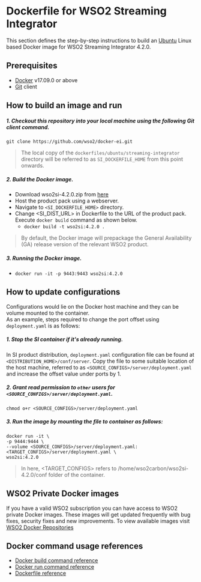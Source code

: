 # Dockerfile for WSO2 Streaming Integrator

This section defines the step-by-step instructions to build an [Ubuntu](https://hub.docker.com/_/ubuntu/) Linux based Docker image
for WSO2 Streaming Integrator 4.2.0.

## Prerequisites

* [Docker](https://www.docker.com/get-docker) v17.09.0 or above
* [Git](https://git-scm.com/book/en/v2/Getting-Started-Installing-Git) client

## How to build an image and run

##### 1. Checkout this repository into your local machine using the following Git client command.

```
git clone https://github.com/wso2/docker-ei.git
```

>The local copy of the `dockerfiles/ubuntu/streaming-integrator` directory will be referred to as `SI_DOCKERFILE_HOME` from this point onwards.

##### 2. Build the Docker image.

- Download wso2si-4.2.0.zip from [here](https://wso2.com/integration/streaming-integrator/)
- Host the product pack using a webserver.
- Navigate to `<SI_DOCKERFILE_HOME>` directory. <br>
- Change <SI_DIST_URL> in Dockerfile to the URL of the product pack.
  Execute `docker build` command as shown below.
    + `docker build -t wso2si:4.2.0 .`

> By default, the Docker image will prepackage the General Availability (GA) release version of the relevant WSO2 product.

##### 3. Running the Docker image.

- `docker run -it -p 9443:9443 wso2si:4.2.0`
  

## How to update configurations

Configurations would lie on the Docker host machine and they can be volume mounted to the container. <br>
As an example, steps required to change the port offset using `deployment.yaml` is as follows:

##### 1. Stop the SI container if it's already running.

In SI product distribution, `deployment.yaml` configuration file can be found at `<DISTRIBUTION_HOME>/conf/server`.
Copy the file to some suitable location of the host machine, referred to as `<SOURCE_CONFIGS>/server/deployment.yaml` and
increase the offset value under ports by 1.

##### 2. Grant read permission to `other` users for `<SOURCE_CONFIGS>/server/deployment.yaml`.

```
chmod o+r <SOURCE_CONFIGS>/server/deployment.yaml
```

##### 3. Run the image by mounting the file to container as follows:

```
docker run -it \
-p 9444:9444 \
--volume <SOURCE_CONFIGS>/server/deployment.yaml:<TARGET_CONFIGS>/server/deployment.yaml \
wso2si:4.2.0
```

>In here, <TARGET_CONFIGS> refers to /home/wso2carbon/wso2si-4.2.0/conf folder of the container.

## WSO2 Private Docker images

If you have a valid WSO2 subscription you can have access to WSO2 private Docker images. These images will get updated frequently with bug fixes, security fixes and new improvements. To view available images visit [WSO2 Docker Repositories](https://docker.wso2.com/)

## Docker command usage references

* [Docker build command reference](https://docs.docker.com/engine/reference/commandline/build/)
* [Docker run command reference](https://docs.docker.com/engine/reference/run/)
* [Dockerfile reference](https://docs.docker.com/engine/reference/builder/)
